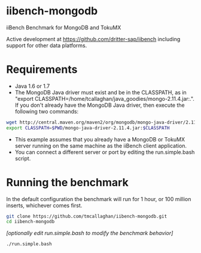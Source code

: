 iibench-mongodb
===============

iiBench Benchmark for MongoDB and TokuMX

Active development at https://github.com/dritter-sap/iibench including support for other data platforms.


Requirements
=====================

* Java 1.6 or 1.7
* The MongoDB Java driver must exist and be in the CLASSPATH, as in "export CLASSPATH=/home/tcallaghan/java_goodies/mongo-2.11.4.jar:.". If you don't already have the MongoDB Java driver, then execute the following two commands:

```bash
wget http://central.maven.org/maven2/org/mongodb/mongo-java-driver/2.11.4/mongo-java-driver-2.11.4.jar
export CLASSPATH=$PWD/mongo-java-driver-2.11.4.jar:$CLASSPATH

```

* This example assumes that you already have a MongoDB or TokuMX server running on the same machine as the iiBench client application.
* You can connect a different server or port by editing the run.simple.bash script. 


Running the benchmark
=====================

In the default configuration the benchmark will run for 1 hour, or 100 million inserts, whichever comes first.

```bash
git clone https://github.com/tmcallaghan/iibench-mongodb.git
cd iibench-mongodb

```

*[optionally edit run.simple.bash to modify the benchmark behavior]*

```bash
./run.simple.bash

```
